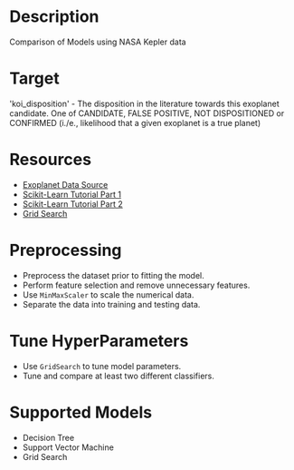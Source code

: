 # Description
Comparison of Models using NASA Kepler data

# Target
'koi_disposition' - The disposition in the literature towards this exoplanet candidate. One of CANDIDATE, FALSE POSITIVE, NOT DISPOSITIONED or CONFIRMED (i./e., likelihood that a given exoplanet is a true planet)

# Resources
* [Exoplanet Data Source](https://www.kaggle.com/nasa/kepler-exoplanet-search-results)
* [Scikit-Learn Tutorial Part 1](https://www.youtube.com/watch?v=4PXAztQtoTg)
* [Scikit-Learn Tutorial Part 2](https://www.youtube.com/watch?v=gK43gtGh49o&t=5858s)
* [Grid Search](https://scikit-learn.org/stable/modules/grid_search.html)


# Preprocessing
* Preprocess the dataset prior to fitting the model.
* Perform feature selection and remove unnecessary features.
* Use `MinMaxScaler` to scale the numerical data.
* Separate the data into training and testing data.

# Tune HyperParameters
* Use `GridSearch` to tune model parameters.
* Tune and compare at least two different classifiers.


# Supported Models
* Decision Tree
* Support Vector Machine
* Grid Search 